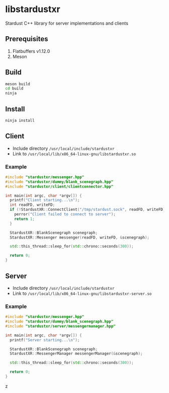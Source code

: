 # libstardustxr
Stardust C++ library for server implementations and clients

## Prerequisites
1. Flatbuffers v1.12.0
2. Meson

## Build
```bash
meson build
cd build
ninja
```

## Install
```bash
ninja install
```

## Client
- Include directory `/usr/local/include/stardustxr`
- Link to `/usr/local/lib/x86_64-linux-gnu/libstardustxr.so`

### Example
```cpp
#include "stardustxr/messenger.hpp"
#include "stardustxr/dummy/blank_scenegraph.hpp"
#include "stardustxr/client/clientconnector.hpp"

int main(int argc, char *argv[]) {
  printf("Client starting...\n");
  int readFD, writeFD;
  if (!StardustXR::ConnectClient("/tmp/stardust.sock", readFD, writeFD)) {
    perror("Client failed to connect to server");
    return 1;
  }

  StardustXR::BlankScenegraph scenegraph;
  StardustXR::Messenger messenger(readFD, writeFD, &scenegraph);

  std::this_thread::sleep_for(std::chrono::seconds(300));

  return 0;
}
```

## Server
- Include directory `/usr/local/include/stardustxr`
- Link to `/usr/local/lib/x86_64-linux-gnu/libstardustxr-server.so`

### Example
```cpp
#include "stardustxr/messenger.hpp"
#include "stardustxr/dummy/blank_scenegraph.hpp"
#include "stardustxr/server/messengermanager.hpp"

int main(int argc, char *argv[]) {
  printf("Server starting...\n");

  StardustXR::BlankScenegraph scenegraph;
  StardustXR::MessengerManager messengerManager(&scenegraph);

  std::this_thread::sleep_for(std::chrono::seconds(300));

  return 0;
}
```
z
